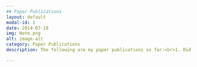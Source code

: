 ```yaml
---
## Paper Publications
layout: default
modal-id: 1
date: 2014-07-18
img: Note.png
alt: image-alt
category: Paper Publications
description: The following are my paper publications so far:<br>1. Did you really hack a nuclear power plant? An industrial control mobile honeypot  <a href="https://www.researchgate.net/profile/Emmanouil_Vasilomanolakis/publication/287800368_Did_you_really_hack_a_nuclear_power_plant_An_industrial_control_mobile_honeypot/links/5679562a08aeaf87ed8b051f.pdf">Read More</a> <br> 2. Multi-stage attack detection and signature generation with ICS honeypots <a href = "https://ieeexplore.ieee.org/abstract/document/7502992">Read More</a>

---
```

